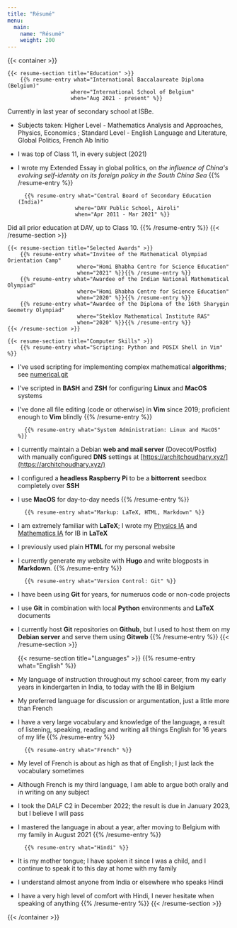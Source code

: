 ```yaml
---
title: "Résumé"
menu:
  main:
    name: "Résumé"
    weight: 200
---
```


{{< container >}}

    {{< resume-section title="Education" >}}
        {{% resume-entry what="International Baccalaureate Diploma (Belgium)"
                        where="International School of Belgium"
                        when="Aug 2021 - present" %}}
Currently in last year of secondary school at ISBe.
* Subjects taken: Higher Level - Mathematics Analysis and Approaches, Physics, 
  Economics ; Standard Level - English Language and Literature, Global Politics, French Ab Initio
* I was top of Class 11, in every subject (2021)
* I wrote my Extended Essay in global politics, on _the influence of China's evolving self-identity on its foreign policy in the South China Sea_
        {{% /resume-entry %}}

        {{% resume-entry what="Central Board of Secondary Education (India)"
                        where="DAV Public School, Airoli"
                        when="Apr 2011 - Mar 2021" %}}
Did all prior education at DAV, up to Class 10.
        {{% /resume-entry %}}
    {{< /resume-section >}}

    {{< resume-section title="Selected Awards" >}}
        {{% resume-entry what="Invitee of the Mathematical Olympiad Orientation Camp"
                          where="Homi Bhabha Centre for Science Education"
                          when="2021" %}}{{% /resume-entry %}}
        {{% resume-entry what="Awardee of the Indian National Mathematical Olympiad"
                          where="Homi Bhabha Centre for Science Education"
                          when="2020" %}}{{% /resume-entry %}}
        {{% resume-entry what="Awardee of the Diploma of the 16th Sharygin Geometry Olympiad"
                          where="Steklov Mathematical Institute RAS"
                          when="2020" %}}{{% /resume-entry %}}
    {{< /resume-section >}}

    {{< resume-section title="Computer Skills" >}}
        {{% resume-entry what="Scripting: Python and POSIX Shell in Vim" %}}
* I've used scripting for implementing complex mathematical __algorithms__; see [numerical.git](https://github.com/choudhary-archit/numerical)
* I've scripted in __BASH__ and __ZSH__ for configuring __Linux__ and __MacOS__ systems
* I've done all file editing (code or otherwise) in __Vim__ since 2019; proficient enough to __Vim__ blindly
        {{% /resume-entry %}}

        {{% resume-entry what="System Administration: Linux and MacOS" %}}
* I currently maintain a Debian __web and mail server__ (Dovecot/Postfix) with manually configured __DNS__ settings at [https://architchoudhary.xyz/](https://architchoudhary.xyz/)
* I configured a __headless Raspberry Pi__ to be a __bittorrent__ seedbox completely over __SSH__
* I use __MacOS__ for day-to-day needs
        {{% /resume-entry %}}

        {{% resume-entry what="Markup: LaTeX, HTML, Markdown" %}}
* I am extremely familiar with __LaTeX__; I wrote my [Physics IA](https://github.com/choudhary-archit/physicsia) and [Mathematics IA](https://github.com/choudhary-archit/mathsia) for IB in __LaTeX__
* I previously used plain __HTML__ for my personal website
* I currently generate my website with __Hugo__ and write blogposts in __Markdown__.
        {{% /resume-entry %}}

        {{% resume-entry what="Version Control: Git" %}}
* I have been using __Git__ for years, for numeruos code or non-code projects
* I use __Git__ in combination with local __Python__ environments and __LaTeX__ documents
* I currently host __Git__ repositories on __Github__, but I used to host them on my __Debian server__ and serve them using __Gitweb__
        {{% /resume-entry %}}
    {{< /resume-section >}}

    {{< resume-section title="Languages" >}}
        {{% resume-entry what="English" %}}
* My language of instruction throughout my school career, from my early years in kindergarten in India, to today with the IB in Belgium
* My preferred language for discussion or argumentation, just a little more than French
* I have a very large vocabulary and knowledge of the language, a result of listening, speaking, reading and writing all things English for 16 years of my life
        {{% /resume-entry %}}

        {{% resume-entry what="French" %}}
* My level of French is about as high as that of English; I just lack the vocabulary sometimes
* Although French is my third language, I am able to argue both orally and in writing on any subject
* I took the DALF C2 in December 2022; the result is due in January 2023, but I believe I will pass
* I mastered the language in about a year, after moving to Belgium with my family in August 2021
        {{% /resume-entry %}}

        {{% resume-entry what="Hindi" %}}
* It is my mother tongue; I have spoken it since I was a child, and I continue to speak it to this day at home with my family
* I understand almost anyone from India or elsewhere who speaks Hindi
* I have a very high level of comfort with Hindi, I never hesitate when speaking of anything
        {{% /resume-entry %}}
    {{< /resume-section >}}

{{< /container >}}
